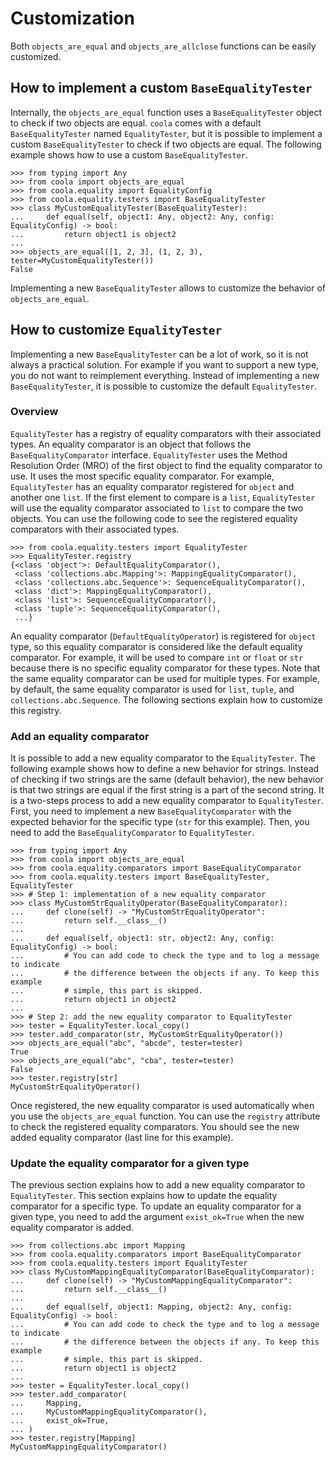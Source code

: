 # Customization

Both `objects_are_equal` and `objects_are_allclose` functions can be easily customized.

## How to implement a custom `BaseEqualityTester`

Internally, the `objects_are_equal` function uses a `BaseEqualityTester` object to check if two
objects are equal.
`coola` comes with a default `BaseEqualityTester` named `EqualityTester`, but it is possible to
implement a custom `BaseEqualityTester` to check if two objects are equal.
The following example shows how to use a custom `BaseEqualityTester`.

```pycon
>>> from typing import Any
>>> from coola import objects_are_equal
>>> from coola.equality import EqualityConfig
>>> from coola.equality.testers import BaseEqualityTester
>>> class MyCustomEqualityTester(BaseEqualityTester):
...     def equal(self, object1: Any, object2: Any, config: EqualityConfig) -> bool:
...         return object1 is object2
...
>>> objects_are_equal([1, 2, 3], (1, 2, 3), tester=MyCustomEqualityTester())
False

```

Implementing a new `BaseEqualityTester` allows to customize the behavior of `objects_are_equal`.

## How to customize `EqualityTester`

Implementing a new `BaseEqualityTester` can be a lot of work, so it is not always a practical
solution.
For example if you want to support a new type, you do not want to reimplement everything.
Instead of implementing a new `BaseEqualityTester`, it is possible to customize the
default `EqualityTester`.

### Overview

`EqualityTester` has a registry of equality comparators with their associated types.
An equality comparator is an object that follows the `BaseEqualityComparator` interface.
`EqualityTester` uses the Method Resolution Order (MRO) of the first object to find the equality
comparator to use.
It uses the most specific equality comparator.
For example, `EqualityTester` has an equality comparator registered for `object` and another
one `list`.
If the first element to compare is a `list`, `EqualityTester` will use the equality comparator
associated to `list` to compare the two objects.
You can use the following code to see the registered equality comparators with their associated types.

```pycon
>>> from coola.equality.testers import EqualityTester
>>> EqualityTester.registry
{<class 'object'>: DefaultEqualityComparator(),
 <class 'collections.abc.Mapping'>: MappingEqualityComparator(),
 <class 'collections.abc.Sequence'>: SequenceEqualityComparator(),
 <class 'dict'>: MappingEqualityComparator(),
 <class 'list'>: SequenceEqualityComparator(),
 <class 'tuple'>: SequenceEqualityComparator(),
 ...}

```

An equality comparator (`DefaultEqualityOperator`) is registered for `object` type, so this equality
comparator is considered like the default equality comparator.
For example, it will be used to compare `int` or `float` or `str` because there is no specific
equality comparator for these types.
Note that the same equality comparator can be used for multiple types.
For example, by default, the same equality comparator is used for `list`, `tuple`,
and `collections.abc.Sequence`.
The following sections explain how to customize this registry.

### Add an equality comparator

It is possible to add a new equality comparator to the `EqualityTester`.
The following example shows how to define a new behavior for strings.
Instead of checking if two strings are the same (default behavior), the new behavior is that two
strings are equal if the first string is a part of the second string.
It is a two-steps process to add a new equality comparator to `EqualityTester`.
First, you need to implement a new `BaseEqualityComparator` with the expected behavior for the
specific type (`str` for this example).
Then, you need to add the `BaseEqualityComparator` to `EqualityTester`.

```pycon
>>> from typing import Any
>>> from coola import objects_are_equal
>>> from coola.equality.comparators import BaseEqualityComparator
>>> from coola.equality.testers import BaseEqualityTester, EqualityTester
>>> # Step 1: implementation of a new equality comparator
>>> class MyCustomStrEqualityOperator(BaseEqualityComparator):
...     def clone(self) -> "MyCustomStrEqualityOperator":
...         return self.__class__()
...
...     def equal(self, object1: str, object2: Any, config: EqualityConfig) -> bool:
...         # You can add code to check the type and to log a message to indicate
...         # the difference between the objects if any. To keep this example
...         # simple, this part is skipped.
...         return object1 in object2
...
>>> # Step 2: add the new equality comparator to EqualityTester
>>> tester = EqualityTester.local_copy()
>>> tester.add_comparator(str, MyCustomStrEqualityOperator())
>>> objects_are_equal("abc", "abcde", tester=tester)
True
>>> objects_are_equal("abc", "cba", tester=tester)
False
>>> tester.registry[str]
MyCustomStrEqualityOperator()

```

Once registered, the new equality comparator is used automatically when you use
the `objects_are_equal` function.
You can use the `registry` attribute to check the registered equality comparators.
You should see the new added equality comparator (last line for this example).

### Update the equality comparator for a given type

The previous section explains how to add a new equality comparator to `EqualityTester`.
This section explains how to update the equality comparator for a specific type.
To update an equality comparator for a given type, you need to add the argument `exist_ok=True` when
the new equality comparator is added.

```pycon
>>> from collections.abc import Mapping
>>> from coola.equality.comparators import BaseEqualityComparator
>>> from coola.equality.testers import EqualityTester
>>> class MyCustomMappingEqualityComparator(BaseEqualityComparator):
...     def clone(self) -> "MyCustomMappingEqualityComparator":
...         return self.__class__()
...
...     def equal(self, object1: Mapping, object2: Any, config: EqualityConfig) -> bool:
...         # You can add code to check the type and to log a message to indicate
...         # the difference between the objects if any. To keep this example
...         # simple, this part is skipped.
...         return object1 is object2
...
>>> tester = EqualityTester.local_copy()
>>> tester.add_comparator(
...     Mapping,
...     MyCustomMappingEqualityComparator(),
...     exist_ok=True,
... )
>>> tester.registry[Mapping]
MyCustomMappingEqualityComparator()

```
